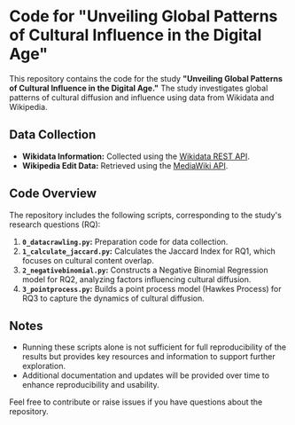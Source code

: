 # Code for "Unveiling Global Patterns of Cultural Influence in the Digital Age"

This repository contains the code for the study **"Unveiling Global Patterns of Cultural Influence in the Digital Age."** The study investigates global patterns of cultural diffusion and influence using data from Wikidata and Wikipedia.

## Data Collection

- **Wikidata Information:** Collected using the [Wikidata REST API](https://www.wikidata.org/wiki/Wikidata:REST_API).  
- **Wikipedia Edit Data:** Retrieved using the [MediaWiki API](https://www.mediawiki.org/wiki/API:Edit).

## Code Overview

The repository includes the following scripts, corresponding to the study's research questions (RQ):

1. **`0_datacrawling.py`:** Preparation code for data collection.  
2. **`1_calculate_jaccard.py`:** Calculates the Jaccard Index for RQ1, which focuses on cultural content overlap.  
3. **`2_negativebinomial.py`:** Constructs a Negative Binomial Regression model for RQ2, analyzing factors influencing cultural diffusion.  
4. **`3_pointprocess.py`:** Builds a point process model (Hawkes Process) for RQ3 to capture the dynamics of cultural diffusion.

## Notes

- Running these scripts alone is not sufficient for full reproducibility of the results but provides key resources and information to support further exploration.
- Additional documentation and updates will be provided over time to enhance reproducibility and usability.

Feel free to contribute or raise issues if you have questions about the repository.

